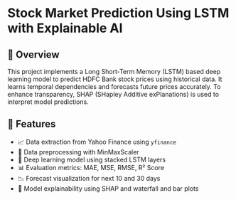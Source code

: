 # Stock Market Prediction Using LSTM with Explainable AI

## 📌 Overview
This project implements a Long Short-Term Memory (LSTM) based deep learning model to predict HDFC Bank stock prices using historical data. It learns temporal dependencies and forecasts future prices accurately. To enhance transparency, SHAP (SHapley Additive exPlanations) is used to interpret model predictions.

## 🚀 Features
- 📈 Data extraction from Yahoo Finance using `yfinance`
- 🧹 Data preprocessing with MinMaxScaler
- 🧠 Deep learning model using stacked LSTM layers
- 📊 Evaluation metrics: MAE, MSE, RMSE, R² Score
- 📉 Forecast visualization for next 10 and 30 days
- 🧾 Model explainability using SHAP and waterfall and bar plots


